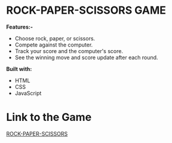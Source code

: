 
# ROCK-PAPER-SCISSORS GAME
<b>Features:-</b>
<ul>
    <li>Choose rock, paper, or scissors.</li>
    <li>Compete against the computer.</li>
    <li>Track your score and the computer's score.</li>
    <li>See the winning move and score update after each round.</li>
</ul>

<b>Built with:</b> 
<ul>
    <li>HTML</li>
    <li>CSS</li>
    <li>JavaScript</li>
</ul>

# Link to the Game
<a href="" >ROCK-PAPER-SCISSORS</a>